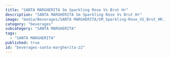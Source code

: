 ```yaml
---
title: "SANTA MARGHERITA Sm Sparkling Rose Vs Brut Hr"
description: "SANTA MARGHERITA Sm Sparkling Rose Vs Brut Hr"
image: "media/Beverages/SANTA MARGHERITA/SM_Sparkling-Rose_VS_Brut_HR.jpg"
category: "beverages"
subcategory: "SANTA MARGHERITA"
tags:
  - "SANTA MARGHERITA"
published: true
id: "beverages-santa-margherita-22"
---
```

